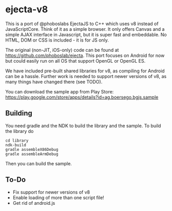 ejecta-v8
=========

This is a port of @phoboslabs EjectaJS to C++ which uses v8 instead of JavaScriptCore.
Think of it as a simple browser. It only offers Canvas and a simple AJAX interface in Javascript,
but it is super fast and embeddable. No HTML, DOM or CSS is included - it is for JS only.

The original (non-JIT, iOS-only) code can be found at https://github.com/phoboslab/ejecta.
This port focuses on Android for now but could easily run on all OS that support OpenGL or OpenGL ES.

We have included pre-built shared libraries for v8, as compiling for Android can be a hassle. Further work is needed
to support newer versions of v8, as many things have changed there (see TODO).

You can download the sample app from Play Store: https://play.google.com/store/apps/details?id=ag.boersego.bgjs.sample


Building
--------
You need gradle and the NDK to build the library and the sample. To build the library do

    cd library
    ndk-build
    gradle assembleX86Debug
    gradle assembleArmDebug

Then you can build the sample.

To-Do
-----
* Fix support for newer versions of v8
* Enable loading of more than one script file!
* Get rid of android.js
